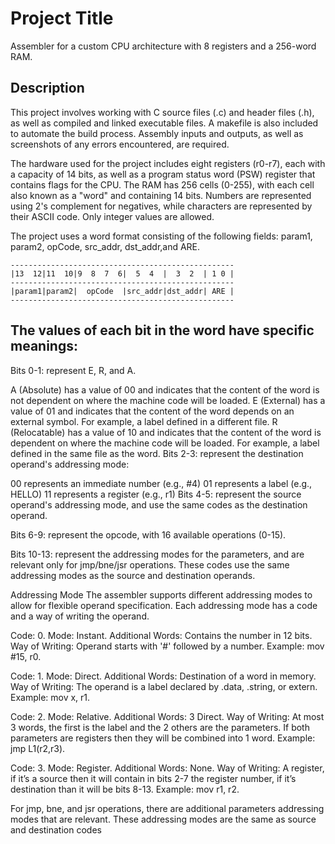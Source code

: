 # Project Title

Assembler for a custom CPU architecture with 8 registers and a 256-word RAM.

## Description

This project involves working with C source files (.c) and header files (.h), as well as compiled and linked executable files. A makefile is also included to automate the build process. Assembly inputs and outputs, as well as screenshots of any errors encountered, are required.

The hardware used for the project includes eight registers (r0-r7), each with a capacity of 14 bits, as well as a program status word (PSW) register that contains flags for the CPU. The RAM has 256 cells (0-255), with each cell also known as a "word" and containing 14 bits. Numbers are represented using 2's complement for negatives, while characters are represented by their ASCII code. Only integer values are allowed.

The project uses a word format consisting of the following fields:
param1, param2, opCode, src_addr, dst_addr,and ARE.

    --------------------------------------------------
    |13  12|11  10|9  8  7  6|  5  4  |  3  2  | 1 0 |
    --------------------------------------------------
    |param1|param2|  opCode  |src_addr|dst_addr| ARE |
    --------------------------------------------------

## The values of each bit in the word have specific meanings:

Bits 0-1: represent E, R, and A.

A (Absolute) has a value of 00 and indicates that the content of the word is not dependent on where the machine code will be loaded. E (External) has a value of 01 and indicates that the content of the word depends on an external symbol. For example, a label defined in a different file. R (Relocatable) has a value of 10 and indicates that the content of the word is dependent on where the machine code will be loaded. For example, a label defined in the same file as the word. Bits 2-3: represent the destination operand's addressing mode:

00 represents an immediate number (e.g., #4) 01 represents a label (e.g., HELLO) 11 represents a register (e.g., r1) Bits 4-5: represent the source operand's addressing mode, and use the same codes as the destination operand.

Bits 6-9: represent the opcode, with 16 available operations (0-15).

Bits 10-13: represent the addressing modes for the parameters, and are relevant only for jmp/bne/jsr operations. These codes use the same addressing modes as the source and destination operands.

Addressing Mode
The assembler supports different addressing modes to allow for flexible operand specification. Each addressing mode has a code and a way of writing the operand.

Code: 0. Mode: Instant. Additional Words: Contains the number in 12 bits. Way of Writing: Operand starts with '#' followed by a number. Example: mov #15, r0.

Code: 1. Mode: Direct. Additional Words: Destination of a word in memory. Way of Writing: The operand is a label declared by .data, .string, or extern. Example: mov x, r1.

Code: 2. Mode: Relative. Additional Words: 3 Direct. Way of Writing: At most 3 words, the first is the label and the 2 others are the parameters. If both parameters are registers then they will be combined into 1 word. Example: jmp L1(r2,r3).

Code: 3. Mode: Register. Additional Words: None. Way of Writing: A register, if it’s a source then it will contain in bits 2-7 the register number, if it’s destination than it will be bits 8-13. Example: mov r1, r2.

For jmp, bne, and jsr operations, there are additional parameters addressing modes that are relevant. These addressing modes are the same as source and destination codes
